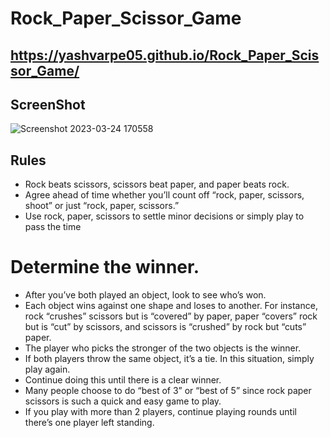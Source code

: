 # Rock_Paper_Scissor_Game
## https://yashvarpe05.github.io/Rock_Paper_Scissor_Game/

## ScreenShot
![Screenshot 2023-03-24 170558](https://user-images.githubusercontent.com/104847857/227519320-37d168f3-db32-48d7-822d-f31289da20f1.png)

## Rules
- Rock beats scissors, scissors beat paper, and paper beats rock.
- Agree ahead of time whether you’ll count off “rock, paper, scissors, shoot” or just “rock, paper, scissors.”
- Use rock, paper, scissors to settle minor decisions or simply play to pass the time

# Determine the winner.

- After you’ve both played an object, look to see who’s won.
- Each object wins against one shape and loses to another. For instance, rock “crushes” scissors but is “covered” by paper, paper “covers” rock but is “cut” by scissors, and scissors is “crushed” by rock but “cuts” paper.
- The player who picks the stronger of the two objects is the winner.
- If both players throw the same object, it’s a tie. In this situation, simply play again.
- Continue doing this until there is a clear winner.
- Many people choose to do “best of 3” or “best of 5” since rock paper scissors is such a quick and easy game to play.
- If you play with more than 2 players, continue playing rounds until there’s one player left standing.



